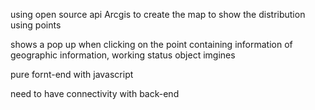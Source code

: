 
using open source api Arcgis to create the map to show the distribution using points
<p>shows a pop up when clicking on the point containing information of geographic information, working status object imgines</p>
<p>pure fornt-end with javascript</p> 
<p>need to have connectivity with back-end</p>
